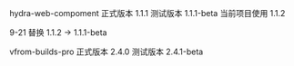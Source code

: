 hydra-web-compoment
正式版本 1.1.1
测试版本 1.1.1-beta
当前项目使用 1.1.2

9-21 替换 1.1.2 -> 1.1.1-beta

vfrom-builds-pro
正式版本 2.4.0
测试版本 2.4.1-beta